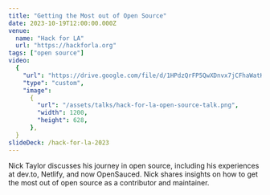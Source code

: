 ```yaml
---
title: "Getting the Most out of Open Source"
date: 2023-10-19T12:00:00.000Z
venue:
  name: "Hack for LA"
  url: "https://hackforla.org"
tags: ["open source"]
video:
  {
    "url": "https://drive.google.com/file/d/1HPdzQrFP5QwXDnvx7jCFhaWatKTmh-3u/view?usp=sharing",
    "type": "custom",
    "image":
      {
        "url": "/assets/talks/hack-for-la-open-source-talk.png",
        "width": 1200,
        "height": 628,
      },
  }
slideDeck: /hack-for-la-2023
---
```


Nick Taylor discusses his journey in open source, including his experiences at dev.to, Netlify, and now OpenSauced. Nick shares insights on how to get the most out of open source as a contributor and maintainer.
